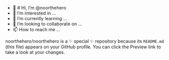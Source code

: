 - 👋 # Hi, I’m @noorthehero
- 👀 I’m interested in ...
- 🌱 I’m currently learning ...
- 💞️ I’m looking to collaborate on ...
- 📫 How to reach me ...


noorthehero/noorthehero is a ✨ special ✨ repository because its `README.md` (this file) appears on your GitHub profile.
You can click the Preview link to take a look at your changes.

